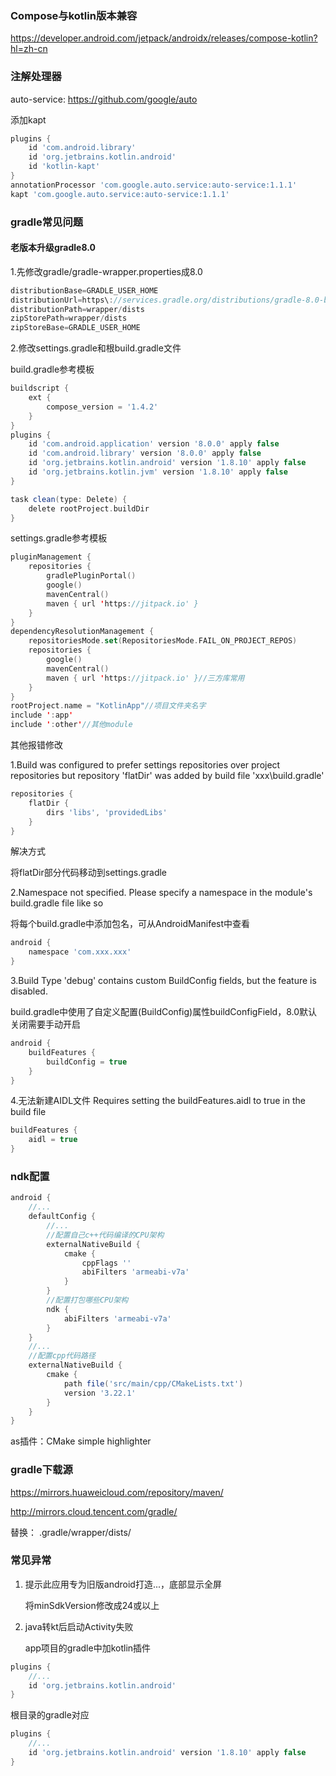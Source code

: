 ### Compose与kotlin版本兼容

https://developer.android.com/jetpack/androidx/releases/compose-kotlin?hl=zh-cn


### <a id="kapt">注解处理器</a>

auto-service: https://github.com/google/auto

添加kapt
```gradle
plugins {
    id 'com.android.library'
    id 'org.jetbrains.kotlin.android'
    id 'kotlin-kapt'
}
annotationProcessor 'com.google.auto.service:auto-service:1.1.1'
kapt 'com.google.auto.service:auto-service:1.1.1'
```

### gradle常见问题

#### 老版本升级gradle8.0

1.先修改gradle/gradle-wrapper.properties成8.0
```gradle
distributionBase=GRADLE_USER_HOME
distributionUrl=https\://services.gradle.org/distributions/gradle-8.0-bin.zip
distributionPath=wrapper/dists
zipStorePath=wrapper/dists
zipStoreBase=GRADLE_USER_HOME
```

2.修改settings.gradle和根build.gradle文件

build.gradle参考模板
```gradle
buildscript {
    ext {
        compose_version = '1.4.2'
    }
}
plugins {
    id 'com.android.application' version '8.0.0' apply false
    id 'com.android.library' version '8.0.0' apply false
    id 'org.jetbrains.kotlin.android' version '1.8.10' apply false
    id 'org.jetbrains.kotlin.jvm' version '1.8.10' apply false
}

task clean(type: Delete) {
    delete rootProject.buildDir
}
```
settings.gradle参考模板
```kotlin
pluginManagement {
    repositories {
        gradlePluginPortal()
        google()
        mavenCentral()
        maven { url 'https://jitpack.io' }
    }
}
dependencyResolutionManagement {
    repositoriesMode.set(RepositoriesMode.FAIL_ON_PROJECT_REPOS)
    repositories {
        google()
        mavenCentral()
        maven { url 'https://jitpack.io' }//三方库常用
    }
}
rootProject.name = "KotlinApp"//项目文件夹名字
include ':app'
include ':other'//其他module
```
其他报错修改

1.Build was configured to prefer settings repositories over project repositories but repository 'flatDir' was added by build file 'xxx\build.gradle'
```gradle
repositories {
    flatDir {
        dirs 'libs', 'providedLibs'
    }
}
```
解决方式

将flatDir部分代码移动到settings.gradle

2.Namespace not specified. Please specify a namespace in the module's build.gradle file like so

将每个build.gradle中添加包名，可从AndroidManifest中查看
```gradle
android {
    namespace 'com.xxx.xxx'
}
```

3.Build Type 'debug' contains custom BuildConfig fields, but the feature is disabled.

build.gradle中使用了自定义配置(BuildConfig)属性buildConfigField，8.0默认关闭需要手动开启
```gradle
android {
    buildFeatures {
        buildConfig = true
    }
}
```
4.<a id="aidl-create">无法新建AIDL文件</a>
Requires setting the buildFeatures.aidl to true in the build file
```gradle
buildFeatures {
    aidl = true
}
```

### <a id="ndk_config">ndk配置</a>
```gradle
android {
    //...
    defaultConfig {
        //...
        //配置自己c++代码编译的CPU架构
        externalNativeBuild {
            cmake {
                cppFlags ''
                abiFilters 'armeabi-v7a'
            }
        }
        //配置打包哪些CPU架构
        ndk {
            abiFilters 'armeabi-v7a'
        }
    }
    //...
    //配置cpp代码路径
    externalNativeBuild {
        cmake {
            path file('src/main/cpp/CMakeLists.txt')
            version '3.22.1'
        }
    }
}
```
as插件：CMake simple highlighter

### gradle下载源

https://mirrors.huaweicloud.com/repository/maven/

http://mirrors.cloud.tencent.com/gradle/

替换：
.gradle/wrapper/dists/

### 常见异常

1. 提示此应用专为旧版android打造...，底部显示全屏

    将minSdkVersion修改成24或以上

2. java转kt后启动Activity失败

    app项目的gradle中加kotlin插件
```gradle
plugins {
    //...
    id 'org.jetbrains.kotlin.android'
}
```
根目录的gradle对应
```gradle
plugins {
    //...
    id 'org.jetbrains.kotlin.android' version '1.8.10' apply false
}
```